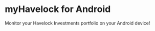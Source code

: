 myHavelock for Android
==================

Monitor your Havelock Investments portfolio on your Android device!
